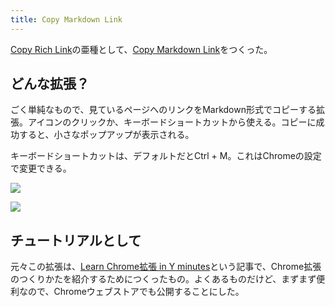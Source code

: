 ```yaml
---
title: Copy Markdown Link
---
```

[Copy Rich Link](https://chrome.google.com/webstore/detail/copy-rich-link/hikiamlgpdcabppakpmemaofmkgknpea)の亜種として、[Copy Markdown Link](https://chrome.google.com/webstore/detail/copy-markdown-link/gkceaaphhbeanfciglgpffnncfpipjpa)をつくった。

どんな拡張？
------

ごく単純なもので、見ているページへのリンクをMarkdown形式でコピーする拡張。アイコンのクリックか、キーボードショートカットから使える。コピーに成功すると、小さなポップアップが表示される。

キーボードショートカットは、デフォルトだとCtrl + M。これはChromeの設定で変更できる。

![](https://lh3.googleusercontent.com/dxcinVC6pyNgXvYSsB1hY6rlGaXb5lU9rjlOib-sTnrJvXgiTxBCK3oBbaFrp0u1ukgCWufBwfSC0XWb2qwcFb33_kgb2Xzmq_pOYuk9WnFRGm22lQAF2a1LtI1yUP_WoXf6yWP3zedTCyoDOA)

![](https://lh6.googleusercontent.com/lrjUDb4I8AiMz6Q1qwOdVimV4evg80CT-o53-FjTQ6xIudwcTKmbHlNNyUnm6ZQhh_auGRSVVYAj4-n49vflEFh6BFAbcNv6DQRI14Z8V3dV6oz7Bn3d2Duxid8OAU617cMX8Yeo7gQa3YnnXg)

チュートリアルとして
----------

元々この拡張は、[Learn Chrome拡張 in Y minutes](https://r7kamura.com/articles/2022-05-18-learn-chrome-extention-in-y-minutes)という記事で、Chrome拡張のつくりかたを紹介するためにつくったもの。よくあるものだけど、まずまず便利なので、Chromeウェブストアでも公開することにした。
